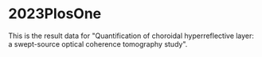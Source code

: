 # 2023PlosOne
This is the result data for "Quantification of choroidal hyperreflective layer: a swept-source optical coherence tomography study".
